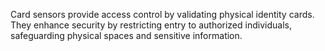 Card sensors provide access control by validating physical identity cards. They enhance security by restricting entry to authorized individuals, safeguarding physical spaces and sensitive information.